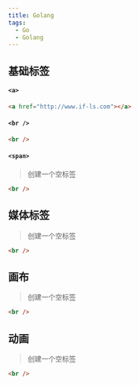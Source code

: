 ```yaml
---
title: Golang
tags:
  - Go
  - Golang
---
```


## 基础标签
#### `<a>`
``` html
<a href="http://www.if-ls.com"></a>
```

#### `<br />`
``` html
<br />
```

#### `<span>`
> 创建一个空标签
``` html
<br />
```

## 媒体标签
> 创建一个空标签
``` html
<br />
```

## 画布
> 创建一个空标签
``` html
<br />
```

## 动画
> 创建一个空标签
``` html
<br />
```
